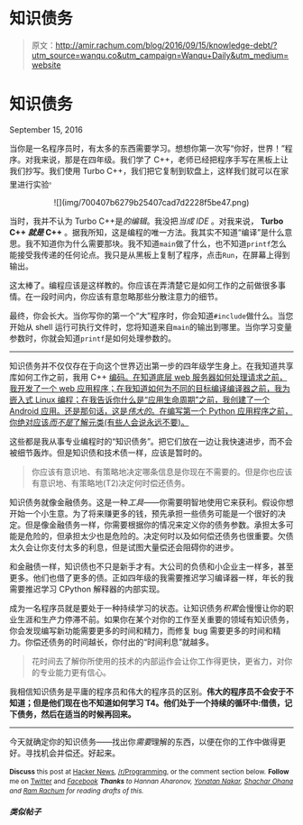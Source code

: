 # 知识债务

> 原文：<http://amir.rachum.com/blog/2016/09/15/knowledge-debt/?utm_source=wanqu.co&utm_campaign=Wanqu+Daily&utm_medium=website>



# 知识债务

<time pubdate="">September 15, 2016</time>

当你是一名程序员时，有太多的东西需要学习。想想你第一次写“你好，世界！”程序。对我来说，那是在四年级。我们学了 C++，老师已经把程序手写在黑板上让我们抄写。我们使用 Turbo C++，我们把它复制到软盘上，这样我们就可以在家里进行实验<sup id="fnref:1">。</sup>

<center>![](img/700407b6279b25407cad7d2228f5be47.png)</center>

当时，我并不认为 Turbo C++是*的编辑*。我没把*当成 IDE* 。对我来说， **Turbo C++ *就是* C++** 。据我所知，这是编程的唯一方法。我其实不知道“编译”是什么意思。我不知道你为什么需要那块。我不知道`main`做了什么，也不知道`printf`怎么能接受我传递的任何论点。我只是从黑板上复制了程序，点击`Run`，在屏幕上得到输出。

这太棒了。编程应该是这样教的。你应该在弄清楚它是如何工作的之前做很多事情。在一段时间内，你应该有意忽略那些分散注意力的细节。

最终，你会长大。当你写你的第一个“大”程序时，你会知道`#include`做什么。当您开始从 shell 运行可执行文件时，您将知道来自`main`的输出到哪里。当你学习变量参数时，你就会知道`printf`是如何处理参数的。

* * *

知识债务并不仅仅存在于向这个世界迈出第一步的四年级学生身上。在我知道共享库如何工作之前，我用 C++ [编码。在知道底层 web 服务器如何处理请求之前，我开发了一个 web 应用程序；在我知道如何为不同的目标编译编译器之前，我为嵌入式 Linux 编程；在我告诉你什么是“应用生命周期”之前，我创建了一个 Android 应用。还是那句话，这是*伟大的*。在编写第一个 Python 应用程序之前，你绝对应该*而不是*了解元类(有些人会说永远不要)。](/blog/2016/09/17/shared-libraries/)

这些都是我从事专业编程时的“知识债务”。把它们放在一边让我快速进步，而不会被细节轰炸。但是知识债和技术债一样，应该是暂时的。

> 你应该有意识地、有策略地决定哪条信息是你现在不需要的。但是你也应该有意识地、有策略地(T2)决定何时偿还债务。

知识债务就像金融债务。这是一种*工具*——你需要明智地使用它来获利。假设你想开始一个小生意。为了将来赚更多的钱，预先承担一些债务可能是一个很好的决定。但是像金融债务一样，你需要根据你的情况来定义你的债务参数。承担太多可能是危险的，但承担太少也是危险的。决定何时以及如何偿还债务也很重要。欠债太久会让你支付太多的利息，但是试图大量偿还会阻碍你的进步。

和金融债一样，知识债也不只是新手才有。大公司的负债和小企业主一样多，甚至更多。他们也借了更多的债。正如四年级的我需要推迟学习编译器一样，年长的我需要推迟学习 CPython 解释器的内部实现。

成为一名程序员就是要处于一种持续学习的状态。让知识债务*积累*会慢慢让你的职业生涯和生产力停滞不前。如果你在某个对你的工作至关重要的领域有知识债务，你会发现编写新功能需要更多的时间和精力，而修复 bug 需要更多的时间和精力。你偿还债务的时间越长，你付出的“时间利息”就越多。

> 花时间去了解你所使用的技术的内部运作会让你工作得更快，更省力，对你的专业能力更有信心。

我相信知识债务是平庸的程序员和伟大的程序员的区别。**伟大的程序员不会安于不知道；但是他们现在也不知道如何学习 T4。他们处于一个持续的循环中:借债，记下债务，然后在适当的时候再回来。**

* * *

今天就确定你的知识债务——找出你*需要*理解的东西，以便在你的工作中做得更好。寻找机会并偿还。好起来。

<small>**Discuss** this post at [Hacker News](https://news.ycombinator.com/item?id=12505639), [/r/Programming](https://www.reddit.com/r/programming/comments/52wjdy/knowledge_debt/), or the comment section below.</small>
<small>**Follow** me on [Twitter](https://twitter.com/AmirRachum) and [*Facebook*](https://www.facebook.com/amir.rachum.blog)</small> *<small>**Thanks** to Hannan Aharonov, [Yonatan Nakar](http://stackoverflow.com/users/110028/snakile), [Shachar Ohana](https://www.linkedin.com/in/shacharoo/) and [Ram Rachum](http://r.rachum.com) for reading drafts of this.</small>*

#### *类似帖子*

